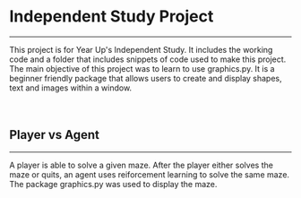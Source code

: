 # Independent Study Project 
---
This project is for Year Up's Independent Study. It includes the working code and a folder that includes snippets of code used to make this project. The main objective of this project was to learn to use graphics.py. It is a beginner friendly package that allows users to create and display shapes, text and images within a window. 
<br>
<br> 
<br>

## Player vs Agent 
---
A player is able to solve a given maze. After the player either solves the maze or quits, an agent uses reiforcement learning to solve the same maze. The package graphics.py was used to display the maze. 
